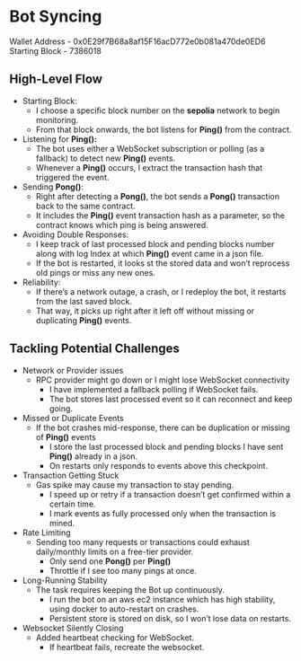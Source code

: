 # Bot Syncing

Wallet Address \- 0x0E29f7B68a8af15F16acD772e0b081a470de0ED6  
Starting Block \- 7386018  

## High-Level Flow

* Starting Block:  
  * I choose a specific block number on the **sepolia** network to begin monitoring.  
  * From that block onwards, the bot listens for **Ping()** from the contract.  
* Listening for **Ping():**  
  * The bot uses either a WebSocket subscription or polling (as a fallback) to detect new **Ping()** events.  
  * Whenever a **Ping()** occurs, I extract the transaction hash that triggered the event.  
* Sending **Pong()**:  
  * Right after detecting a **Pong()**, the bot sends a **Pong()** transaction back to the same contract.  
  * It includes the **Ping()** event transaction hash as a parameter, so the contract knows which ping is being answered.  
* Avoiding Double Responses:  
  * I keep track of last processed block and pending blocks number along with log Index at which **Ping()** event came in a json file.  
  * If the bot is restarted, it looks st the stored data and won’t reprocess old pings or miss any new ones.  
* Reliability:  
  * If there’s a network outage, a crash, or I redeploy the bot, it restarts from the last saved block.  
  * That way, it picks up right after it left off without missing or duplicating **Ping()** events.

## Tackling Potential Challenges

* Network or Provider issues  
  * RPC provider might go down or I might lose WebSocket connectivity  
    * I have implemented a fallback polling if WebSocket fails.   
    * The bot stores last processed event so it can reconnect and keep going.  
* Missed or Duplicate Events  
  * If the bot crashes mid-response, there can be duplication or missing of **Ping()** events  
    * I store the last processed block and pending blocks I have sent **Ping()** already in a json.  
    * On restarts only responds to events above this checkpoint.  
* Transaction Getting Stuck  
  * Gas spike may cause my transaction to stay pending.  
    * I speed up or retry if a transaction doesn’t get confirmed within a certain time.  
    * I mark events as fully processed only when the transaction is mined.  
* Rate Limiting  
  * Sending too many requests or transactions could exhaust daily/monthly limits on a free-tier provider.  
    * Only send one **Pong()** per **Ping()**  
    * Throttle if I see too many pings at once.  
* Long-Running Stability  
  * The task requires keeping the Bot up continuously.  
    * I run the bot on an aws ec2 instance which has high stability, using docker to auto-restart on crashes.  
    * Persistent store is stored on disk, so I won’t lose data on restarts.  
* Websocket Silently Closing  
  * Added heartbeat checking for WebSocket.  
    * If heartbeat fails, recreate the websocket.
